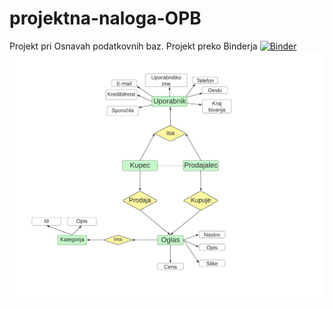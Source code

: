 # projektna-naloga-OPB
Projekt pri Osnavah podatkovnih baz.
Projekt preko Binderja [![Binder](https://mybinder.org/badge_logo.svg)](https://mybinder.org/v2/gh/jostv99/projektna-naloga-OPB.git/main?urlpath=proxy%2F8080)
![ER diagram (dopolni)](ERdiagram.png)


